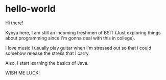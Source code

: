# hello-world

Hi there!

Kyoya here, I am still an incoming freshmen of BSIT (Just exploring things about programming since I'm gonna deal with this in college).

I love music I usually play guitar when I'm stressed out so that i could somehow release the stress that I carry.

Also, I start learning the basics of Java.

WISH ME LUCK!
